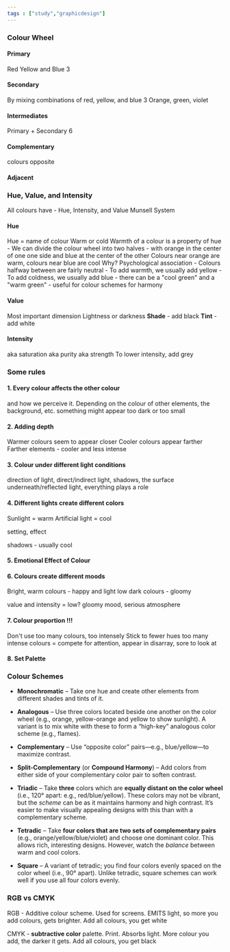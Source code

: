 ```yaml
---
tags : ["study","graphicdesign"]
---
```



### Colour Wheel

#### Primary
Red Yellow and Blue
3
#### Secondary
By mixing combinations of red, yellow, and blue
3
Orange, green, violet
#### Intermediates
Primary + Secondary
6

#### Complementary 
colours opposite

#### Adjacent


### Hue, Value, and Intensity

All colours have - Hue, Intensity, and Value
Munsell System

#### Hue 
Hue = name of colour
Warm or cold
Warmth of a colour is a property of hue
	- We can divide the colour wheel into two halves - 
	  with orange in the center of one one side  and blue at the center of the other   Colours near orange are warm, colours near blue are cool
	  Why? Psychological association
	  - Colours halfway between are fairly neutral
	  - To add warmth, we usually add yellow
	  - To add coldness, we usually add blue
	  - there can be a "cool green" and a "warm green"
	  - useful for colour schemes for harmony

#### Value 
Most important dimension
Lightness or darkness 
**Shade** - add black
**Tint** - add white

#### Intensity
aka saturation aka purity aka strength
To lower intensity, add grey

### Some rules 

#### 1. Every colour affects the other colour 
and how we perceive it. 
Depending on the colour of other elements, the background, etc. something might appear too dark or too small

#### 2. Adding depth 
Warmer colours seem to appear closer 
Cooler colours appear farther
Farther elements - cooler and less intense

#### 3. Colour under different light conditions
direction of light, direct/indirect light, shadows, the surface underneath/reflected light, everything plays a role

#### 4. Different lights create different colors
Sunlight = warm
Artificial light = cool 

setting, effect 

shadows - usually cool

#### 5. Emotional Effect of Colour

#### 6. Colours create different moods
Bright, warm colours - happy and light
low dark colours - gloomy

value and intensity = low? gloomy mood, serious atmosphere

#### 7. Colour proportion !!!
Don't use too many colours, too intensely 
Stick to fewer hues 
too many intense colours = compete for attention, appear in disarray, sore to look at

#### 8. Set Palette

### Colour Schemes
-   **Monochromatic** – Take one hue and create other elements from different shades and tints of it.
   
-   **Analogous** – Use three colors located beside one another on the color wheel (e.g., orange, yellow-orange and yellow to show sunlight). A variant is to mix white with these to form a “high-key” analogous color scheme (e.g., flames).    

-   **Complementary** – Use “opposite color” pairs—e.g., blue/yellow—to maximize contrast.

-   **Split-Complementary** (or **Compound Harmony**) – Add colors from either side of your complementary color pair to soften contrast.

-   **Triadic** – Take **three** colors which are **equally distant on the color wheel** (i.e., 120° apart: e.g., red/blue/yellow). These colors may not be vibrant, but the _scheme_ can be as it maintains harmony and high contrast. It’s easier to make visually appealing designs with this than with a complementary scheme.
   
-   **Tetradic** – Take **four colors that are two sets of complementary pairs** (e.g., orange/yellow/blue/violet) and choose one dominant color. This allows rich, interesting designs. However, watch the _balance_ between warm and cool colors.
    
-   **Square** – A variant of tetradic; you find four colors evenly spaced on the color wheel (i.e., 90° apart). Unlike tetradic, square schemes can work well if you use all four colors evenly.

### RGB vs CMYK

RGB - Additive colour scheme. Used for screens. EMITS light, so more you add colours, gets brighter. Add all colours, you get white

CMYK - **subtractive color** palette. Print. Absorbs light. More colour you add, the darker it gets. Add all colours, you get black










